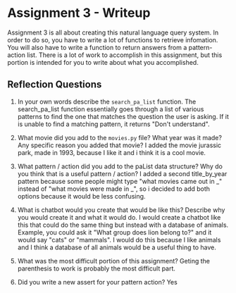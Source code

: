 # Assignment 3 - Writeup

Assignment 3 is all about creating this natural language query system.  In order to do so, you have to write a lot of functions to retrieve infomation.  You will also have to write a function to return answers from a pattern-action list.  There is a lot of work to accomplish in this assignment, but this portion is intended for you to write about what you accomplished.

## Reflection Questions
1. In your own words describe the `search_pa_list` function.
The search_pa_list function essentially goes through a list of various patterns to find the one that matches the question the user is asking. If it is unable to find a matching pattern, it returns "Don't understand".

2. What movie did you add to the `movies.py` file?  What year was it made? Any specific reason you added that movie?
I added the movie jurassic park, made in 1993, because I like it and i think it is a cool movie.

3. What pattern / action did you add to the paList data structure?  Why do you think that is a useful pattern / action?
I added a second title_by_year pattern because some people might type "what movies came out in _" instead of "what movies were made in _", so i decided to add both options because it would be less confusing.

4. What is chatbot would you create that would be like this?  Describe why you would create it and what it would do.
I would create a chatbot like this that could do the same thing but instead with a database of animals. Example, you could ask it "What group does lion belong to?" and it would say "cats" or "mammals". I would do this because I like animals and I think a database of all animals would be a useful thing to have.

5. What was the most difficult portion of this assignment?
Geting the parenthesis to work is probably the most difficult part.

6. Did you write a new assert for your pattern action?
Yes


